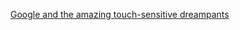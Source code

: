 ---
layout: post
wordpress_id: 1782
wordpress_url: http://noesbueno.com/archives/1782
date: '2015-05-29 21:18:53 -0500'
date_gmt: '2015-05-30 02:18:53 -0500'
body: |
  <p><a href="http://kottke.org/15/05/google-and-the-amazing-touch-sensitive-dreampants">Google and the amazing touch-sensitive dreampants</a></p>
---